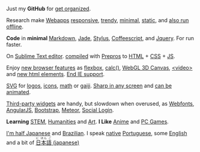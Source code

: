Just my **GitHub** for
[get organized](https://www.youtube.com/watch?v=s8yT8Eh_efE).

Research make [Webapps](http://www.sitepoint.com/long-live-web-app/) 
[responsive](https://www.youtube.com/watch?v=snQp757_Rr0), 
[trendy](http://thenextweb.com/dd/2015/07/24/6-design-trends-taking-over-the-web/), 
[minimal](http://thenextweb.com/dd/2015/06/09/7-pillars-of-minimalist-web-design/), 
[static](http://www.staticapps.org/), 
and 
[also run offline](https://developer.mozilla.org/en-US/Apps/Build/Offline).

**Code** in **minimal**
[Markdown](http://daringfireball.net/projects/markdown/), 
[Jade](http://jade-lang.com/), 
[Stylus](https://learnboost.github.io/stylus/),
[Coffeescript](http://coffeescript.org/),
and 
[Jquery](https://jquery.com/). For run faster. 

On [Sublime Text editor](http://www.sublimetext.com/).
[compiled](https://en.wikipedia.org/wiki/Compiler)
with 
[Prepros](https://prepros.io/)
to [HTML](https://en.wikipedia.org/wiki/HTML) + [CSS](https://en.wikipedia.org/wiki/Css) + [JS](https://en.wikipedia.org/wiki/JavaScript).

Enjoy [new browser features](http://caniuse.com/) as
[flexbox](https://philipwalton.github.io/solved-by-flexbox/), 
[calc()](http://caniuse.com/#feat=calc), 
[WebGL 3D Canvas](http://www.awwwards.com/22-experimental-webgl-demo-examples.html), 
[&lt;video&gt;](http://www.jwplayer.com/products/jwplayer/)
and [new html elements](http://www.w3schools.com/html/html5_new_elements.asp).
[End IE support](http://venturebeat.com/2015/07/28/microsoft-edge-on-windows-10-the-browser-that-will-finally-kill-ie/).

[SVG](https://en.wikipedia.org/wiki/Cascading_Style_Sheets) 
for 
[logos](https://worldvectorlogo.com/), 
[icons](http://www.flaticon.com/most-downloaded/), 
[math](https://www.mathjax.org/) 
or 
[gaiji](https://en.wiktionary.org/wiki/%E5%A4%96%E5%AD%97). 
[Sharp in any screen](https://en.wikipedia.org/wiki/Vector_graphics) 
and 
[can be animated](http://snapsvg.io).

[Third-party widgets](http://cloudcannon.com/tips/2014/12/12/the-ultimate-list-of-services-for-static-websites.html) are handy, but slowdown when overused, as 
[Webfonts](https://www.google.com/fonts), 
[AngularJS](http://angularjs.org), 
[Bootstrap](http://getbootstrap.com), 
[Meteor](https://www.meteor.com/),
[Social Login](https://en.wikipedia.org/wiki/Social_login). 

**Learning** [STEM](https://en.wikipedia.org/wiki/STEM_fields),
[Humanities](https://en.wikipedia.org/wiki/Humanities) and 
[Art](https://en.wikipedia.org/wiki/The_arts). 
**I Like** 
[Anime](https://en.wikipedia.org/wiki/Anime)
and
[PC Games](http://www.gamespot.com/pc/).

[I'm half Japanese](https://en.wikipedia.org/wiki/H%C4%81fu)
and
[Brazilian](https://en.wikipedia.org/wiki/Japanese_Brazilian). 
I speak [native](https://en.wikipedia.org/wiki/Native_language) [Portuguese](https://en.wikipedia.org/wiki/Portuguese_language),
some
[English](https://en.wikipedia.org/wiki/English_language)
and a bit of 
[<ruby>日本語<rt>に ほん ご</ruby> (japanese)](https://en.wikipedia.org/wiki/Japanese_language)

